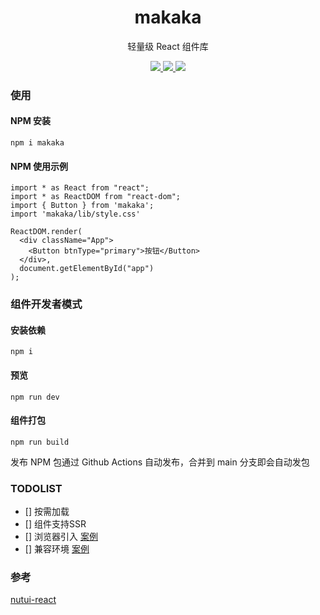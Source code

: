 <h1 align="center">makaka</h1>

<p align="center">
  轻量级 React 组件库
</p>

<p align="center">
  <a href="https://www.npmjs.com/package/makaka">
    <img src="https://img.shields.io/npm/v/makaka" />
  </a>
  <a href="https://www.npmjs.com/package/makaka">
    <img src="https://img.shields.io/npm/dt/makaka.svg">
  </a>
  <a href="https://github.com/make3waves/makaka/actions/workflows/release.yml">
    <img src="https://github.com/make3waves/makaka/actions/workflows/release.yml/badge.svg" />
  </a>
</p>

### 使用

#### NPM 安装

```
npm i makaka
```

#### NPM 使用示例

```
import * as React from "react";
import * as ReactDOM from "react-dom";
import { Button } from 'makaka';
import 'makaka/lib/style.css'

ReactDOM.render(
  <div className="App">
    <Button btnType="primary">按钮</Button>
  </div>,
  document.getElementById("app")
);
```

### 组件开发者模式

#### 安装依赖

```
npm i
```

#### 预览

```
npm run dev
```

#### 组件打包

```
npm run build
```

发布 NPM 包通过 Github Actions 自动发布，合并到 main 分支即会自动发包

### TODOLIST

- [] 按需加载
- [] 组件支持SSR
- [] 浏览器引入 [案例](https://ant.design/docs/react/introduce-cn#%E6%B5%8F%E8%A7%88%E5%99%A8%E5%BC%95%E5%85%A5)
- [] 兼容环境 [案例](https://ant.design/docs/react/introduce-cn#%E5%85%BC%E5%AE%B9%E7%8E%AF%E5%A2%83)

### 参考

[nutui-react](https://nutui.jd.com/react/#/zh-CN/guide/start-react)
